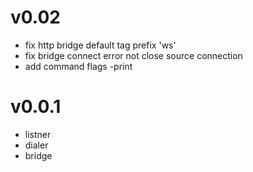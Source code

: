 # v0.02

* fix http bridge default tag prefix 'ws'
* fix bridge connect error not close source connection
* add command flags -print

# v0.0.1

* listner
* dialer
* bridge